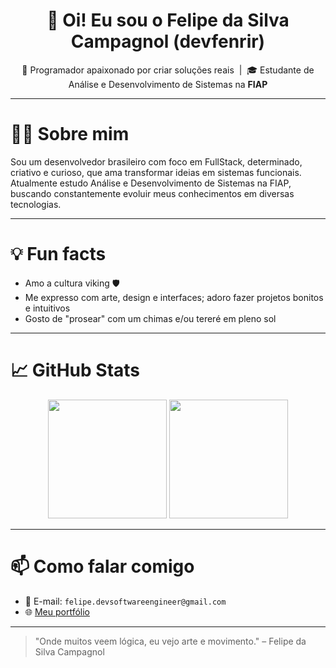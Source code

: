 <h1 align="center">👋 Oi! Eu sou o Felipe da Silva Campagnol (devfenrir) </h1>

<p align="center">
  🧠 Programador apaixonado por criar soluções reais &nbsp|&nbsp 🎓 Estudante de Análise e Desenvolvimento de Sistemas na <strong>FIAP</strong>

---

# 👨‍💻 Sobre mim

Sou um desenvolvedor brasileiro com foco em FullStack, determinado, criativo e curioso, que ama transformar ideias em sistemas funcionais. Atualmente estudo Análise e Desenvolvimento de Sistemas na FIAP, buscando constantemente evoluir meus conhecimentos em diversas tecnologias.

---

# 💡 Fun facts

- Amo a cultura viking 🛡️
- Me expresso com arte, design e interfaces; adoro fazer projetos bonitos e intuitivos
- Gosto de "prosear" com um chimas e/ou tereré em pleno sol

---

# 📈 GitHub Stats

  <div align="center">
    <img height="190em" src="https://github-readme-stats.vercel.app/api?username=devfenrir&show_icons=true&theme=tokyonight&count_private=true" />
    <img height="190em" src="https://github-readme-stats.vercel.app/api/top-langs/?username=devfenrir&layout=compact&langs_count=8&theme=tokyonight"/>
  </div>

---

# 📫 Como falar comigo

- 💌 E-mail: `felipe.devsoftwareengineer@gmail.com`
- 🌐 [Meu portfólio](https://portfolio-devfenrir.vercel.app)

---

> "Onde muitos veem lógica, eu vejo arte e movimento."
– Felipe da Silva Campagnol
